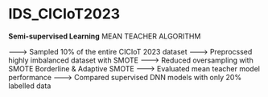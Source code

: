 # IDS_CICIoT2023
__Semi-supervised Learning__
MEAN TEACHER ALGORITHM

---> Sampled 10% of the entire CICIoT 2023 dataset
---> Preprocssed highly imbalanced dataset with SMOTE
---> Reduced oversampling with SMOTE Borderline & Adaptive SMOTE
---> Evaluated mean teacher model performance
---> Compared supervised DNN models with only 20% labelled data

